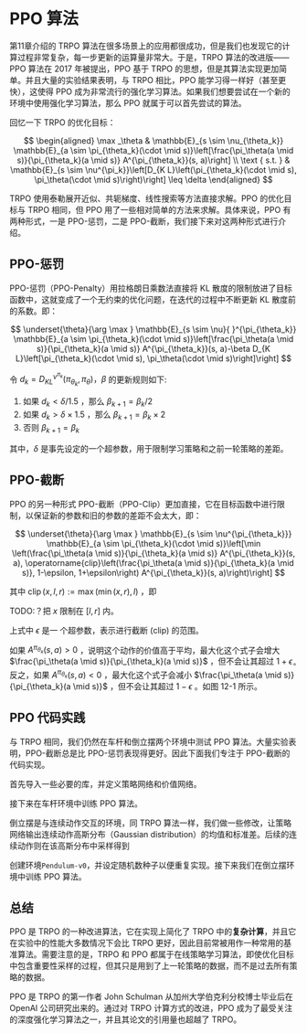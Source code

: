 

<!--
 * @version:
 * @Author:  StevenJokess（蔡舒起） https://github.com/StevenJokess
 * @Date: 2023-02-25 23:21:39
 * @LastEditors:  StevenJokess（蔡舒起） https://github.com/StevenJokess
 * @LastEditTime: 2023-02-25 23:33:25
 * @Description:
 * @Help me: 如有帮助，请赞助，失业3年了。![支付宝收款码](https://github.com/StevenJokess/d2rl/blob/master/img/%E6%94%B6.jpg)
 * @TODO::
 * @Reference:
-->
# PPO 算法

第11章介绍的 TRPO 算法在很多场景上的应用都很成功，但是我们也发现它的计算过程非常复杂，每一步更新的运算量非常大。于是，TRPO 算法的改进版——PPO 算法在 2017 年被提出，PPO 基于 TRPO 的思想，但是其算法实现更加简单。并且大量的实验结果表明，与 TRPO 相比，PPO 能学习得一样好（甚至更快），这使得 PPO 成为非常流行的强化学习算法。如果我们想要尝试在一个新的环境中使用强化学习算法，那么 PPO 就属于可以首先尝试的算法。

回忆一下 TRPO 的优化目标：

$$
\begin{aligned}
\max _\theta & \mathbb{E}_{s \sim \nu_{\theta_k}} \mathbb{E}_{a \sim \pi_{\theta_k}(\cdot \mid s)}\left[\frac{\pi_\theta(a \mid s)}{\pi_{\theta_k}(a \mid s)} A^{\pi_{\theta_k}}(s, a)\right] \\
\text { s.t. } & \mathbb{E}_{s \sim \nu^{\pi_k}}\left[D_{K L}\left(\pi_{\theta_k}(\cdot \mid s), \pi_\theta(\cdot \mid s)\right)\right] \leq \delta
\end{aligned}
$$

TRPO 使用泰勒展开近似、共轭梯度、线性搜索等方法直接求解。PPO 的优化目标与 TRPO 相同，但 PPO 用了一些相对简单的方法来求解。具体来说，PPO 有两种形式，一是 PPO-惩罚，二是 PPO-截断，我们接下来对这两种形式进行介绍。

## PPO-惩罚

PPO-惩罚（PPO-Penalty）用拉格朗日乘数法直接将 KL 散度的限制放进了目标函数中，这就变成了一个无约束的优化问题，在迭代的过程中不断更新 KL 散度前的系数。即：

$$
\underset{\theta}{\arg \max } \mathbb{E}_{s \sim \nu}{ }^{\pi_{\theta_k}} \mathbb{E}_{a \sim \pi_{\theta_k}(\cdot \mid s)}\left[\frac{\pi_\theta(a \mid s)}{\pi_{\theta_k}(a \mid s)} A^{\pi_{\theta_k}}(s, a)-\beta D_{K L}\left[\pi_{\theta_k}(\cdot \mid s), \pi_\theta(\cdot \mid s)\right]\right]
$$

令 $d_k=D_{K L}^{\nu^{\pi_k}}\left(\pi_{\theta_k}, \pi_\theta\right) ， \beta$ 的更新规则如下:

1. 如果 $d_k<\delta / 1.5$ ，那么 $\beta_{k+1} = \beta_k / 2$
2. 如果 $d_k>\delta \times 1.5$ ，那么 $\beta_{k+1} = \beta_k \times 2$
3. 否则 $\beta_{k+1} = \beta_k$

其中，$\delta$ 是事先设定的一个超参数，用于限制学习策略和之前一轮策略的差距。

## PPO-截断

PPO 的另一种形式 PPO-截断（PPO-Clip）更加直接，它在目标函数中进行限制，以保证新的参数和旧的参数的差距不会太大，即：

$$
\underset{\theta}{\arg \max } \mathbb{E}_{s \sim \nu^{\pi_{\theta_k}}} \mathbb{E}_{a \sim \pi_{\theta_k}(\cdot \mid s)}\left[\min \left(\frac{\pi_\theta(a \mid s)}{\pi_{\theta_k}(a \mid s)} A^{\pi_{\theta_k}}(s, a), \operatorname{clip}\left(\frac{\pi_\theta(a \mid s)}{\pi_{\theta_k}(a \mid s)}, 1-\epsilon, 1+\epsilon\right) A^{\pi_{\theta_k}}(s, a)\right)\right]
$$

其中 $\operatorname{clip}(x, l, r):=\max (\min (x, r), l)$ ，即

TODO:？把 $x$ 限制在 $[l, r]$ 内。

上式中 $\epsilon$ 是一 个超参数，表示进行截断 (clip) 的范围。

如果 $A^{\pi_{\theta_k}}(s, a)>0$ ，说明这个动作的价值高于平均，最大化这个式子会增大 $\frac{\pi_\theta(a \mid s)}{\pi_{\theta_k}(a \mid s)}$ ，但不会让其超过 $1+\epsilon_{\circ}$ 反之，如果 $A^{\pi_{\theta_k}}(s, a)<0$ ，最大化这个式子会减小 $\frac{\pi_\theta(a \mid s)}{\pi_{\theta_k}(a \mid s)}$ ，但不会让其超过 $1-\epsilon$ 。如图 12-1 所示。





## PPO 代码实践


与 TRPO 相同，我们仍然在车杆和倒立摆两个环境中测试 PPO 算法。大量实验表明，PPO-截断总是比 PPO-惩罚表现得更好。因此下面我们专注于 PPO-截断的代码实现。

首先导入一些必要的库，并定义策略网络和价值网络。


接下来在车杆环境中训练 PPO 算法。

倒立摆是与连续动作交互的环境，同 TRPO 算法一样，我们做一些修改，让策略网络输出连续动作高斯分布（Gaussian distribution）的均值和标准差。后续的连续动作则在该高斯分布中采样得到


创建环境`Pendulum-v0`，并设定随机数种子以便重复实现。接下来我们在倒立摆环境中训练 PPO 算法。

## 总结

PPO 是 TRPO 的一种改进算法，它在实现上简化了 TRPO 中的**复杂计算**，并且它在实验中的性能大多数情况下会比 TRPO 更好，因此目前常被用作一种常用的基准算法。需要注意的是，TRPO 和 PPO 都属于在线策略学习算法，即使优化目标中包含重要性采样的过程，但其只是用到了上一轮策略的数据，而不是过去所有策略的数据。

PPO 是 TRPO 的第一作者 John Schulman 从加州大学伯克利分校博士毕业后在 OpenAI 公司研究出来的。通过对 TRPO 计算方式的改进，PPO 成为了最受关注的深度强化学习算法之一，并且其论文的引用量也超越了 TRPO。

[1]: https://hrl.boyuai.com/chapter/2/ppo%E7%AE%97%E6%B3%95
